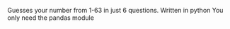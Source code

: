 Guesses your number from 1-63 in just 6 questions. Written in python
You only need the pandas module
